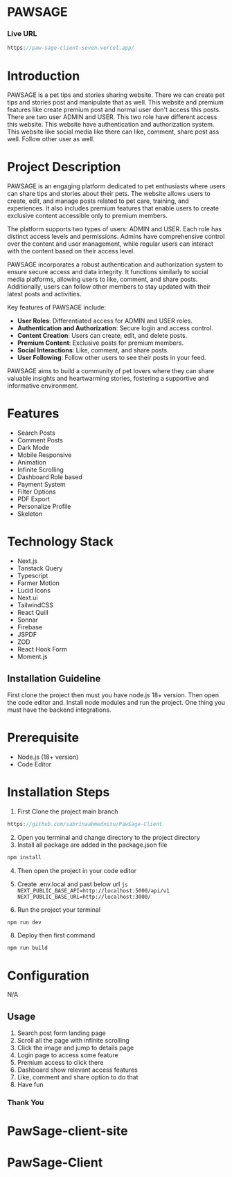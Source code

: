 # PAWSAGE

### Live URL
```js
https://paw-sage-client-seven.vercel.app/
```

# Introduction

PAWSAGE is a pet tips and stories sharing website. There we can create pet tips and stories post and manipulate that as well. This website and premium features like create premium post and normal user don't access this posts. There are two user ADMIN and USER. This two role have different access this website. This website have authentication and authorization system. This website like social media like there can like, comment, share post ass well. Follow other user as well.

# Project Description

PAWSAGE is an engaging platform dedicated to pet enthusiasts where users can share tips and stories about their pets. The website allows users to create, edit, and manage posts related to pet care, training, and experiences. It also includes premium features that enable users to create exclusive content accessible only to premium members. 

The platform supports two types of users: ADMIN and USER. Each role has distinct access levels and permissions. Admins have comprehensive control over the content and user management, while regular users can interact with the content based on their access level.

PAWSAGE incorporates a robust authentication and authorization system to ensure secure access and data integrity. It functions similarly to social media platforms, allowing users to like, comment, and share posts. Additionally, users can follow other members to stay updated with their latest posts and activities.

Key features of PAWSAGE include:

- **User Roles**: Differentiated access for ADMIN and USER roles.
- **Authentication and Authorization**: Secure login and access control.
- **Content Creation**: Users can create, edit, and delete posts.
- **Premium Content**: Exclusive posts for premium members.
- **Social Interactions**: Like, comment, and share posts.
- **User Following**: Follow other users to see their posts in your feed.

PAWSAGE aims to build a community of pet lovers where they can share valuable insights and heartwarming stories, fostering a supportive and informative environment.

# Features

- Search Posts
- Comment Posts
- Dark Mode
- Mobile Responsive
- Animation
- Infinite Scrolling
- Dashboard Role based
- Payment System
- Filter Options
- PDF Export 
- Personalize Profile
- Skeleton 

# Technology Stack

- Next.js
- Tanstack Query
- Typescript
- Farmer Motion
- Lucid Icons
- Next.ui
- TailwindCSS
- React Quill
- Sonnar
- Firebase
- JSPDF
- ZOD
- React Hook Form
- Moment.js

## Installation Guideline

First clone the project then must you have node.js 18+ version. Then open the code editor and. Install node modules and run the project. One thing you must have the backend integrations.

# Prerequisite

- Node.js (18+ version)
- Code Editor

# Installation Steps

1. First Clone the project main branch

```js
https://github.com/sabrinaahmednitu/PawSage-Client
```

2. Open you terminal and change directory to the project directory
3. Install all package are added in the package.json file

```js
npm install
```

4. Then open the project in your code editor
5. Create .env.local and past below url
``js
NEXT_PUBLIC_BASE_API=http://localhost:5000/api/v1
NEXT_PUBLIC_BASE_URL=http://localhost:3000/
``

7. Run the project your terminal

```js
npm run dev
```

8. Deploy then first command

```
npm run build
```

# Configuration

N/A

## Usage

1. Search post form landing page
2. Scroll all the page with infinite scrolling
3. Click the image and jump to details page
4. Login page to access some feature
5. Premium access to click there
6. Dashboard show relevant access features
7. Like, comment and share option to do that
8. Have fun

### Thank You
# PawSage-client-site
# PawSage-Client

